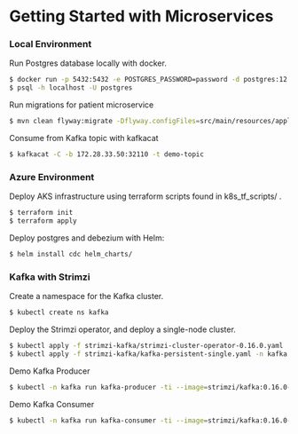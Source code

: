 # Getting Started with Microservices


### Local Environment

Run Postgres database locally with docker.
```sh
$ docker run -p 5432:5432 -e POSTGRES_PASSWORD=password -d postgres:12.1
$ psql -h localhost -U postgres 
``` 

Run migrations for patient microservice
```sh
$ mvn clean flyway:migrate -Dflyway.configFiles=src/main/resources/application.properties
``` 


Consume from Kafka topic with kafkacat
```sh
$ kafkacat -C -b 172.28.33.50:32110 -t demo-topic
```

### Azure Environment
Deploy AKS infrastructure using terraform scripts found in k8s\_tf\_scripts/ .
```sh
$ terraform init
$ terraform apply
```


Deploy postgres and debezium with Helm:
```sh
$ helm install cdc helm_charts/
```


### Kafka with Strimzi
Create a namespace for the Kafka cluster.
```sh
$ kubectl create ns kafka
```

Deploy the Strimzi operator, and deploy a single-node cluster.
```sh
$ kubectl apply -f strimzi-kafka/strimzi-cluster-operator-0.16.0.yaml
$ kubectl apply -f strimzi-kafka/kafka-persistent-single.yaml -n kafka
```

Demo Kafka Producer
```sh
$ kubectl -n kafka run kafka-producer -ti --image=strimzi/kafka:0.16.0-kafka-2.4.0 --rm=true --restart=Never -- bin/kafka-console-producer.sh --broker-list my-cluster-kafka-bootstrap:9092 --topic my-topic
```

Demo Kafka Consumer
```sh
$ kubectl -n kafka run kafka-consumer -ti --image=strimzi/kafka:0.16.0-kafka-2.4.0 --rm=true --restart=Never -- bin/kafka-console-consumer.sh --bootstrap-server my-cluster-kafka-bootstrap:9092 --topic my-topic --from-beginning
```



